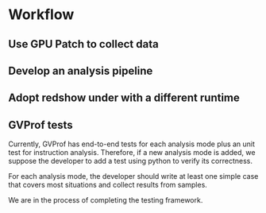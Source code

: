 # Workflow

## Use GPU Patch to collect data

## Develop an analysis pipeline

## Adopt redshow under with a different runtime

## GVProf tests

Currently, GVProf has end-to-end tests for each analysis mode plus an unit test for instruction analysis. Therefore, if a new analysis mode is added, we suppose the developer to add a test using python to verify its correctness. 

For each analysis mode, the developer should write at least one simple case that covers most situations and collect results from samples.

We are in the process of completing the testing framework.
